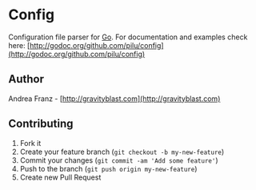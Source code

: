 # Config

Configuration file parser for [Go](http://golang.org/).
For documentation and examples check here: [http://godoc.org/github.com/pilu/config](http://godoc.org/github.com/pilu/config)

## Author

Andrea Franz - [http://gravityblast.com](http://gravityblast.com)

## Contributing

1. Fork it
2. Create your feature branch (`git checkout -b my-new-feature`)
3. Commit your changes (`git commit -am 'Add some feature'`)
4. Push to the branch (`git push origin my-new-feature`)
5. Create new Pull Request
